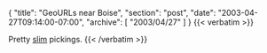 {
  "title": "GeoURLs near Boise",
  "section": "post",
  "date": "2003-04-27T09:14:00-07:00",
  "archive": [
    "2003/04/27"
  ]
}
{{< verbatim >}}
<p>Pretty <a href="http://geourl.org/near/?lat=43.6&lon=-116.2&dist=500">slim</a> pickings.
{{< /verbatim >}}
